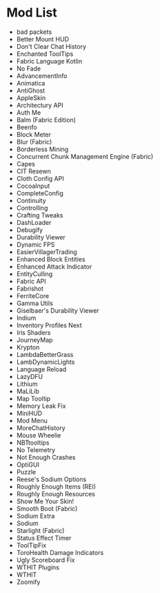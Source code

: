 # Mod List

- bad packets
- Better Mount HUD
- Don't Clear Chat History
- Enchanted ToolTips
- Fabric Language Kotlin
- No Fade
- AdvancementInfo
- Animatica
- AntiGhost
- AppleSkin
- Architectury API
- Auth Me
- Balm (Fabric Edition)
- Beenfo
- Block Meter
- Blur (Fabric)
- Borderless Mining
- Concurrent Chunk Management Engine (Fabric)
- Capes
- CIT Resewn
- Cloth Config API
- CocoaInput
- CompleteConfig
- Continuity
- Controlling
- Crafting Tweaks
- DashLoader
- Debugify
- Durability Viewer
- Dynamic FPS
- EasierVillagerTrading
- Enhanced Block Entities
- Enhanced Attack Indicator
- EntityCulling
- Fabric API
- Fabrishot
- FerriteCore
- Gamma Utils
- Giselbaer's Durability Viewer
- Indium
- Inventory Profiles Next
- Iris Shaders
- JourneyMap
- Krypton
- LambdaBetterGrass
- LambDynamicLights
- Language Reload
- LazyDFU
- Lithium
- MaLiLib
- Map Tooltip
- Memory Leak Fix
- MiniHUD
- Mod Menu
- MoreChatHistory
- Mouse Wheelie
- NBTtooltips
- No Telemetry
- Not Enough Crashes
- OptiGUI
- Puzzle
- Reese's Sodium Options
- Roughly Enough Items (REI)
- Roughly Enough Resources
- Show Me Your Skin!
- Smooth Boot (Fabric)
- Sodium Extra
- Sodium
- Starlight (Fabric)
- Status Effect Timer
- ToolTipFix
- ToroHealth Damage Indicators
- Ugly Scoreboard Fix
- WTHIT Plugins
- WTHIT
- Zoomify

